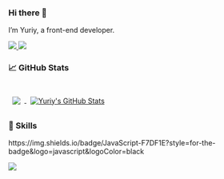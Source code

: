 ### Hi there 👋
I’m Yuriy, a front-end developer.
<!--
**quasswexexort/quasswexexort** is a ✨ _special_ ✨ repository because its `README.md` (this file) appears on your GitHub profile.

Here are some ideas to get you started:

- 🔭 I’m currently working on ...
- 🌱 I’m currently learning ...
- 👯 I’m looking to collaborate on ...
- 🤔 I’m looking for help with ...
- 💬 Ask me about ...
- 📫 How to reach me: ...
- 😄 Pronouns: ...
- ⚡ Fun fact: ...
-->
<a href="https://t.me/frayerok">
<img src="https://img.shields.io/badge/Telegram-2CA5E0?style=for-the-badge&logo=telegram&logoColor=white" />
</a>
<a href="https://www.instagram.com/frayer559/ ">
<img src="https://img.shields.io/badge/Instagram-E4405F?style=for-the-badge&logo=instagram&logoColor=white" />
</a>
<!-- GitHub Stats -->
<h3> 📈 GitHub Stats </h3> <br>
<a href="https://github.com/quasswexexort">
  <img align="center" style="margin:0.5rem" src="https://github-readme-stats.vercel.app/api/top-langs/?username=quasswexexort&hide=html,css&title_color=ffffff&text_color=c9cacc&icon_color=4AB197&bg_color=1A2B34" />
</a>
<a href="https://github.com/quasswexexort">
  <img align="center" style="margin:0.5rem" src="https://github-readme-stats.vercel.app/api?username=quasswexexort&show_icons=true&line_height=27&count_private=true&title_color=ffffff&text_color=c9cacc&icon_color=4AB097&bg_color=1A2B34" alt="Yuriy's GitHub Stats" />
</a>
<h3> 💼 Skills </h3>
https://img.shields.io/badge/JavaScript-F7DF1E?style=for-the-badge&logo=javascript&logoColor=black

![](https://img.shields.io/badge/Code-React-informational?style=flat&logo=react&logoColor=white&color=4AB197)


